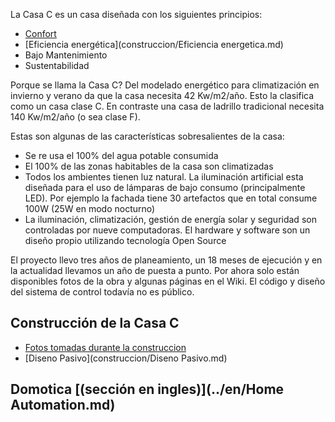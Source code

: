 La Casa C es un casa diseñada con los siguientes principios:

* [Confort](construccion/confort.md)
* [Eficiencia energética](construccion/Eficiencia energetica.md)
* Bajo Mantenimiento
* Sustentabilidad

Porque se llama la Casa C? Del modelado energético para climatización en invierno y verano da que la casa necesita 42 Kw/m2/año. Esto la clasifica como un casa clase C. En contraste una casa de ladrillo tradicional necesita 140 Kw/m2/año (o sea clase F).

Estas son algunas de las características sobresalientes de la casa:

* Se re usa el 100% del agua potable consumida 
* El 100% de las zonas habitables de la casa son climatizadas
* Todos los ambientes tienen luz natural. La iluminación artificial esta diseñada para el uso de lámparas de bajo consumo (principalmente LED). Por ejemplo la fachada tiene 30 artefactos que en total consume 100W (25W en modo nocturno)
* La iluminación, climatización, gestión de energía solar y seguridad son controladas por nueve computadoras. El hardware y software son un diseño propio utilizando tecnología Open Source

El proyecto llevo tres años de planeamiento, un 18 meses de ejecución y en la actualidad llevamos un año de puesta a punto. Por ahora solo están disponibles fotos de la obra y algunas páginas en el Wiki. El código y diseño del sistema de control todavía no es público.

## Construcción de la Casa C
* [Fotos tomadas durante la construccion](https://goo.gl/photos/PSqoa4BDfdnn28Vv8)
* [Diseno Pasivo](construccion/Diseno Pasivo.md)

## Domotica [(sección en ingles)](../en/Home Automation.md)

